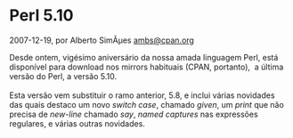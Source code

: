 
# Perl 5.10

 2007-12-19, por Alberto SimÃµes <ambs@cpan.org>

Desde ontem, vigésimo aniversário da nossa amada linguagem Perl, está disponível para download nos mirrors habituais (CPAN, portanto),&nbsp; a última versão do Perl, a versão 5.10.<br /><br />Esta versão vem substituir o ramo anterior, 5.8, e inclui várias novidades das quais destaco um novo <i>switch case</i>, chamado <i>given</i>, um <i>print</i> que não precisa de <i>new-line</i> chamado <i>say</i>, <i>named captures</i> nas expressões regulares, e várias outras novidades.<br /> 
